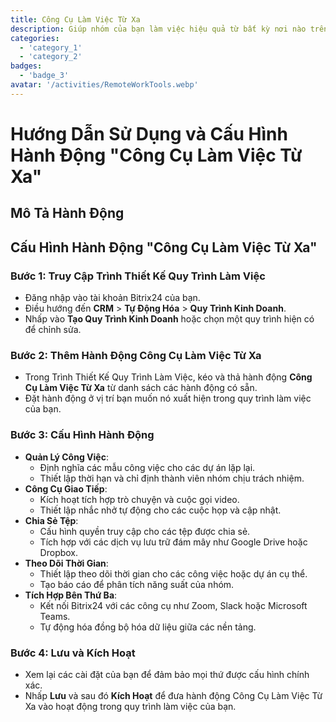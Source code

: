 ```yaml
---
title: Công Cụ Làm Việc Từ Xa
description: Giúp nhóm của bạn làm việc hiệu quả từ bất kỳ nơi nào trên thế giới.
categories: 
  - 'category_1'
  - 'category_2'
badges: 
  - 'badge_3'
avatar: '/activities/RemoteWorkTools.webp'
---
```

# Hướng Dẫn Sử Dụng và Cấu Hình Hành Động "Công Cụ Làm Việc Từ Xa"

## Mô Tả Hành Động

## **Cấu Hình Hành Động "Công Cụ Làm Việc Từ Xa"**

### Bước 1: Truy Cập Trình Thiết Kế Quy Trình Làm Việc
- Đăng nhập vào tài khoản Bitrix24 của bạn.
- Điều hướng đến **CRM** > **Tự Động Hóa** > **Quy Trình Kinh Doanh**.
- Nhấp vào **Tạo Quy Trình Kinh Doanh** hoặc chọn một quy trình hiện có để chỉnh sửa.

### Bước 2: Thêm Hành Động Công Cụ Làm Việc Từ Xa
- Trong Trình Thiết Kế Quy Trình Làm Việc, kéo và thả hành động **Công Cụ Làm Việc Từ Xa** từ danh sách các hành động có sẵn.
- Đặt hành động ở vị trí bạn muốn nó xuất hiện trong quy trình làm việc của bạn.

### Bước 3: Cấu Hình Hành Động
- **Quản Lý Công Việc**:
  - Định nghĩa các mẫu công việc cho các dự án lặp lại.
  - Thiết lập thời hạn và chỉ định thành viên nhóm chịu trách nhiệm.
- **Công Cụ Giao Tiếp**:
  - Kích hoạt tích hợp trò chuyện và cuộc gọi video.
  - Thiết lập nhắc nhở tự động cho các cuộc họp và cập nhật.
- **Chia Sẻ Tệp**:
  - Cấu hình quyền truy cập cho các tệp được chia sẻ.
  - Tích hợp với các dịch vụ lưu trữ đám mây như Google Drive hoặc Dropbox.
- **Theo Dõi Thời Gian**:
  - Thiết lập theo dõi thời gian cho các công việc hoặc dự án cụ thể.
  - Tạo báo cáo để phân tích năng suất của nhóm.
- **Tích Hợp Bên Thứ Ba**:
  - Kết nối Bitrix24 với các công cụ như Zoom, Slack hoặc Microsoft Teams.
  - Tự động hóa đồng bộ hóa dữ liệu giữa các nền tảng.

### Bước 4: Lưu và Kích Hoạt
- Xem lại các cài đặt của bạn để đảm bảo mọi thứ được cấu hình chính xác.
- Nhấp **Lưu** và sau đó **Kích Hoạt** để đưa hành động Công Cụ Làm Việc Từ Xa vào hoạt động trong quy trình làm việc của bạn.